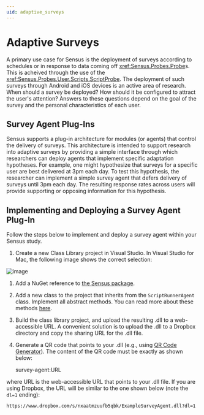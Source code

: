 ```yaml
---
uid: adaptive_surveys
---
```


# Adaptive Surveys
A primary use case for Sensus is the deployment of surveys according to schedules or in response
to data coming off <xref:Sensus.Probes.Probe>s. This is acheived through the use of the 
<xref:Sensus.Probes.User.Scripts.ScriptProbe>. The deployment of such surveys through Android and iOS devices
is an active area of research. When should a survey be deployed? How should it be configured to
attract the user's attention? Answers to these questions depend on the goal of the survey and
the personal characteristics of each user.

## Survey Agent Plug-Ins
Sensus supports a plug-in architecture for modules (or agents) that control the delivery of surveys.
This architecture is intended to support research into adaptive surveys by providing a simple interface
through which researchers can deploy agents that implement specific adaptation hypotheses. For example,
one might hypothesize that surveys for a specific user are best delivered at 3pm each day. To test this
hypothesis, the researcher can implement a simple survey agent that defers delivery of surveys until 3pm
each day. The resulting response rates across users will provide supporting or opposing information for
this hypothesis.

## Implementing and Deploying a Survey Agent Plug-In
Follow the steps below to implement and deploy a survey agent within your Sensus study.

1. Create a new Class Library project in Visual Studio. In Visual Studio for Mac, the following image
shows the correct selection:

![image](/sensus/images/survey-agent-project.png)

1. Add a NuGet reference to [the Sensus package](https://www.nuget.org/packages/Sensus/1.0.0).

1. Add a new class to the project that inherits from the `ScriptRunnerAgent` class. Implement all
abstract methods. You can read more about these methods [here]().

1. Build the class library project, and upload the resulting .dll to a web-accessible URL. A convenient
solution is to upload the .dll to a Dropbox directory and copy the sharing URL for the .dll file.

1. Generate a QR code that points to your .dll (e.g., using [QR Code Generator](https://www.qr-code-generator.com/)).
The content of the QR code must be exactly as shown below:

    survey-agent:URL
    
where URL is the web-accessible URL that points to your .dll file. If you are using Dropbox, the URL 
will be similar to the one shown below (note the `dl=1` ending):

    https://www.dropbox.com/s/nxaatmzuufb5qbk/ExampleSurveyAgent.dll?dl=1
    
